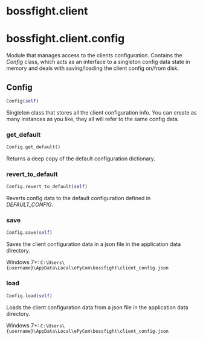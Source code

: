 <h1 id="bossfight.client">bossfight.client</h1>


<h1 id="bossfight.client.config">bossfight.client.config</h1>


Module that manages access to the clients configuration. Contains the *Config* class,
which acts as an interface to a singleton config data state in memory and deals with
saving/loading the client config on/from disk.

<h2 id="bossfight.client.config.Config">Config</h2>

```python
Config(self)
```

Singleton class that stores all the client configuration info.
You can create as many instances as you like, they all will refer to the same config data.

<h3 id="bossfight.client.config.Config.get_default">get_default</h3>

```python
Config.get_default()
```

Returns a deep copy of the default configuration dictionary.

<h3 id="bossfight.client.config.Config.revert_to_default">revert_to_default</h3>

```python
Config.revert_to_default(self)
```

Reverts config data to the default configuration defined in *DEFAULT_CONFIG*.

<h3 id="bossfight.client.config.Config.save">save</h3>

```python
Config.save(self)
```

Saves the client configuration data in a json file in the application data directory.

Windows 7+: `C:\Users\{username}\AppData\Local\ePyCom\bossfight\client_config.json`

<h3 id="bossfight.client.config.Config.load">load</h3>

```python
Config.load(self)
```

Loads the client configuration data from a json file in the application data directory.

Windows 7+: `C:\Users\{username}\AppData\Local\ePyCom\bossfight\client_config.json`

